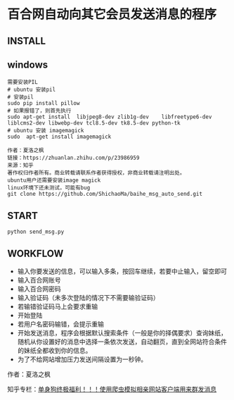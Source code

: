 # 百合网自动向其它会员发送消息的程序


## INSTALL
## windows
 ```
 需要安装PIL
 # ubuntu 安装pil
 # 安装pil
 sudo pip install pillow
 # 如果报错了，则首先执行
 sudo apt-get install  libjpeg8-dev zlib1g-dev    libfreetype6-dev liblcms2-dev libwebp-dev tcl8.5-dev tk8.5-dev python-tk
 # ubuntu 安装 imagemagick
 sudo  apt-get install imagemagick

作者：夏洛之枫
链接：https://zhuanlan.zhihu.com/p/23986959
来源：知乎
著作权归作者所有。商业转载请联系作者获得授权，非商业转载请注明出处。
 ubuntu用户还需要安装image magick
 linux环境下还未测试，可能有bug
 git clone https://github.com/ShichaoMa/baihe_msg_auto_send.git
 ```

## START
 ```
 python send_msg.py
 ```
## WORKFLOW
- 输入你要发送的信息，可以输入多条，按回车继续，若要中止输入，留空即可
- 输入百合网账号
- 输入百合网密码
- 输入验证码（未多次登陆的情况下不需要输验证码）
- 若输错验证码马上会要求重输
- 开始登陆
- 若用户名密码输错，会提示重输
- 开始发送消息，程序会根据默认搜索条件（一般是你的择偶要求）查询妹纸，随机从你设置好的消息中选择一条依次发送，自动翻页，直到全网站符合条件的妹纸全都收到你的信息。
- 为了不给网站增加压力发送间隔设置为一秒钟。

作者：夏洛之枫

知乎专栏：[单身狗终极福利！！！使用爬虫模拟相亲网站客户端用来群发消息](https://zhuanlan.zhihu.com/p/23986959)

